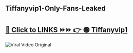 
 ## Tiffanyvip1-Only-Fans-Leaked

# <h2><a href="https://clipsfans.com/Tiffanyvip1&ref=git">🔗 Click to LINKS ⏩⏩ 👉 🟢 Tiffanyvip1 </a></h2>

<a href="https://clipsfans.com/Tiffanyvip1&ref=git" rel="nofollow" data-target="animated-image.originalLink"><img src="https://i.ibb.co.com/xMMVF88/686577567.gif" alt="Viral Video Original" style="max-width: 100%; display: inline-block;" data-target="animated-image.originalImage"></a>
